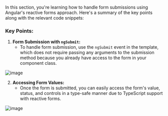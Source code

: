 In this section, you're learning how to handle form submissions using Angular's reactive forms approach. Here's a summary of the key points along with the relevant code snippets:

### Key Points:
1. **Form Submission with `ngSubmit`:**
   - To handle form submission, use the `ngSubmit` event in the template, which does not require passing any arguments to the submission method because you already have access to the form in your component class.

![image](https://github.com/user-attachments/assets/a6166a40-31a4-4843-a259-7d701c28f430)


2. **Accessing Form Values:**
   - Once the form is submitted, you can easily access the form's value, status, and controls in a type-safe manner due to TypeScript support with reactive forms.

![image](https://github.com/user-attachments/assets/1daed2ee-c5b4-451e-b0f4-7fbdf7f357c2)
